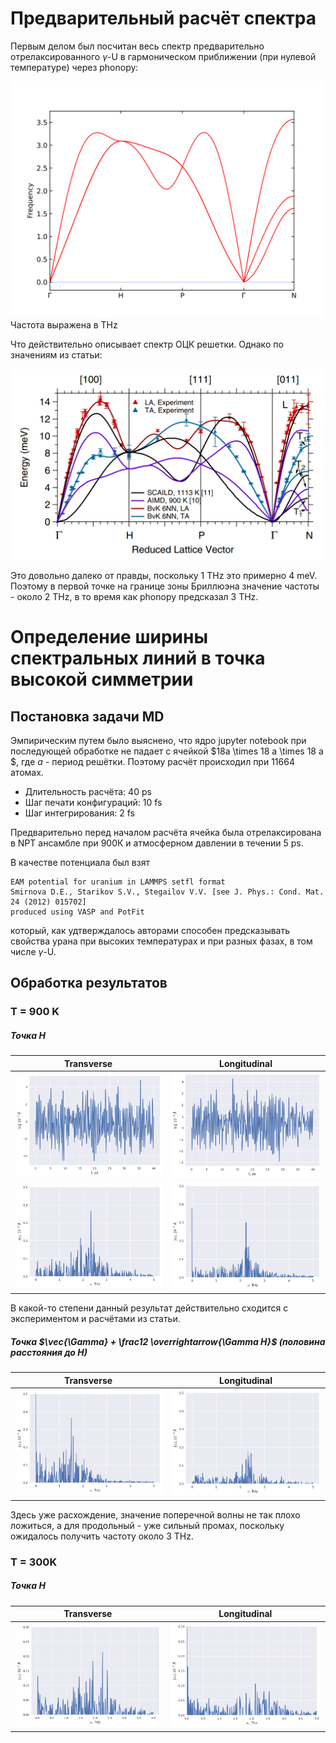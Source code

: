 
# Предварительный расчёт спектра

Первым делом был посчитан весь спектр предварительно отрелаксированного $\gamma$-U в гармоническом приближении (при нулевой температуре) через phonopy:

![](./imgs/band-1.png)
Частота выражена в THz


Что действительно описывает спектр ОЦК решетки. Однако по значениям из статьи:

![](./imgs/article.png)

Это довольно далеко от правды, поскольку 1 THz это примерно 4 meV. Поэтому в первой точке на границе зоны Бриллюэна значение частоты - около 2 THz, в то время как phonopy предсказал 3 THz.

# Определение ширины спектральных линий в точка высокой симметрии

## Постановка задачи MD
Эмпирическим путем было выяснено, что ядро jupyter notebook при последующей обработке не падает с ячейкой $18a \times 18 a \times 18 a $, где $a$ - период решётки. Поэтому расчёт происходил при 11664 атомах.

- Длительность расчёта: 40 ps
- Шаг печати конфигураций: 10 fs
- Шаг интегрирования: 2 fs

Предварительно перед началом расчёта ячейка была отрелаксирована в NPT ансамбле при 900К и атмосферном давлении в течении 5 ps.

В качестве потенциала был взят

```
EAM potential for uranium in LAMMPS setfl format
Smirnova D.E., Starikov S.V., Stegailov V.V. [see J. Phys.: Cond. Mat. 24 (2012) 015702]
produced using VASP and PotFit
```

который, как удтверждалось авторами способен предсказывать свойства урана при высоких температурах и при разных фазах, в том числе $\gamma$-U.

## Обработка результатов

### T = 900 K

##### Точка H

| Transverse | Longitudinal |
| ---------- | ------------ |
| ![](./imgs/u_tH900K011.png) | ![](./imgs/u_tH900K100.png)
| ![](./imgs/u_nuH900K011.png) | ![](./imgs/u_nuH900K100.png)

В какой-то степени данный результат действительно сходится с экспериментом и расчётами из статьи.

##### Точка $\vec{\Gamma} + \frac12 \overrightarrow{\Gamma H}$ (половина расстояния до H)

| Transverse | Longitudinal |
| ---------- | ------------ |
| ![](./imgs/u_nu2H900K11.png) | ![](./imgs/u_nu2H900K100.png)


Здесь уже расхождение, значение поперечной волны не так плохо ложиться, а для продольный - уже сильный промах, поскольку ожидалось получить частоту около 3 THz.

### T = 300K

##### Точка H
| Transverse | Longitudinal |
| ---------- | ------------ |
| ![](./imgs/u_nuH300K011.png) | ![](./imgs/u_nuH300K100.png)



